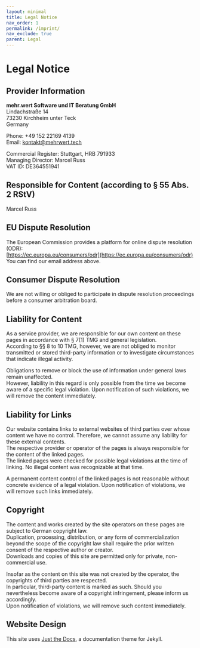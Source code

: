 ```yaml
---
layout: minimal
title: Legal Notice
nav_order: 1
permalink: /imprint/
nav_exclude: true
parent: Legal
---
```


# Legal Notice

## Provider Information

**mehr.wert Software und IT Beratung GmbH**  
Lindachstraße 14  
73230 Kirchheim unter Teck  
Germany  

Phone: +49 152 22169 4139  
Email: kontakt@mehrwert.tech  

Commercial Register: Stuttgart, HRB 791933  
Managing Director: Marcel Russ  
VAT ID: DE364551941  

## Responsible for Content (according to § 55 Abs. 2 RStV)

Marcel Russ

## EU Dispute Resolution

The European Commission provides a platform for online dispute resolution (ODR):  
[https://ec.europa.eu/consumers/odr](https://ec.europa.eu/consumers/odr)  
You can find our email address above.

## Consumer Dispute Resolution

We are not willing or obliged to participate in dispute resolution proceedings before a consumer arbitration board.

## Liability for Content

As a service provider, we are responsible for our own content on these pages in accordance with § 7(1) TMG and general legislation.  
According to §§ 8 to 10 TMG, however, we are not obliged to monitor transmitted or stored third-party information or to investigate circumstances that indicate illegal activity.

Obligations to remove or block the use of information under general laws remain unaffected.  
However, liability in this regard is only possible from the time we become aware of a specific legal violation. Upon notification of such violations, we will remove the content immediately.

## Liability for Links

Our website contains links to external websites of third parties over whose content we have no control. Therefore, we cannot assume any liability for these external contents.  
The respective provider or operator of the pages is always responsible for the content of the linked pages.  
The linked pages were checked for possible legal violations at the time of linking. No illegal content was recognizable at that time.

A permanent content control of the linked pages is not reasonable without concrete evidence of a legal violation. Upon notification of violations, we will remove such links immediately.

## Copyright

The content and works created by the site operators on these pages are subject to German copyright law.  
Duplication, processing, distribution, or any form of commercialization beyond the scope of the copyright law shall require the prior written consent of the respective author or creator.  
Downloads and copies of this site are permitted only for private, non-commercial use.

Insofar as the content on this site was not created by the operator, the copyrights of third parties are respected.  
In particular, third-party content is marked as such. Should you nevertheless become aware of a copyright infringement, please inform us accordingly.  
Upon notification of violations, we will remove such content immediately.

## Website Design

This site uses [Just the Docs](https://github.com/just-the-docs/just-the-docs), a documentation theme for Jekyll.
